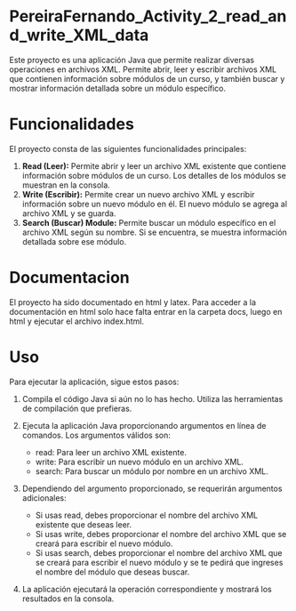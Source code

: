 # PereiraFernando_Activity_2_read_and_write_XML_data
Este proyecto es una aplicación Java que permite realizar diversas operaciones en archivos XML. Permite abrir, leer y escribir archivos XML que contienen información sobre módulos de un curso, y también buscar y mostrar información detallada sobre un módulo específico.
# Funcionalidades
El proyecto consta de las siguientes funcionalidades principales:

1. __Read (Leer):__ Permite abrir y leer un archivo XML existente que contiene información sobre módulos de un curso. Los detalles de los módulos se muestran en la consola.
2. __Write (Escribir):__ Permite crear un nuevo archivo XML y escribir información sobre un nuevo módulo en él. El nuevo módulo se agrega al archivo XML y se guarda.
3. __Search (Buscar) Module:__ Permite buscar un módulo específico en el archivo XML según su nombre. Si se encuentra, se muestra información detallada sobre ese módulo.

# Documentacion
El proyecto ha sido documentado en html y latex. Para acceder a la documentación en html solo hace falta entrar en la carpeta docs, luego en html y ejecutar el archivo index.html.

# Uso
Para ejecutar la aplicación, sigue estos pasos:

1. Compila el código Java si aún no lo has hecho. Utiliza las herramientas de compilación que prefieras.

2. Ejecuta la aplicación Java proporcionando argumentos en línea de comandos. Los argumentos válidos son:
   - read: Para leer un archivo XML existente.
   - write: Para escribir un nuevo módulo en un archivo XML.
   - search: Para buscar un módulo por nombre en un archivo XML.

3. Dependiendo del argumento proporcionado, se requerirán argumentos adicionales:
   - Si usas read, debes proporcionar el nombre del archivo XML existente que deseas leer.
   - Si usas write, debes proporcionar el nombre del archivo XML que se creará para escribir el nuevo módulo.
   - Si usas search, debes proporcionar el nombre del archivo XML que se creará para escribir el nuevo módulo y se te pedirá que ingreses el nombre del módulo que deseas buscar.

4. La aplicación ejecutará la operación correspondiente y mostrará los resultados en la consola.

